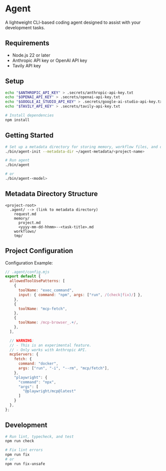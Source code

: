 # Agent

A lightweight CLI-based coding agent designed to assist with your development tasks.

## Requirements

- Node.js 22 or later
- Anthropic API key or OpenAI API key
- Tavily API key

## Setup

```sh
echo "$ANTHROPIC_API_KEY" > .secrets/anthropic-api-key.txt
echo "$OPENAI_API_KEY" > .secrets/openai-api-key.txt
echo "$GOOGLE_AI_STUDIO_API_KEY" > .secrets/google-ai-studio-api-key.txt
echo "$TAVILY_API_KEY" > .secrets/tavily-api-key.txt
```

```sh
# Install dependencies
npm install
```

## Getting Started

```sh
# Set up a metadata directory for storing memory, workflow files, and other resources.
./bin/agent-init --metadata-dir ~/agent-metadata/<project-name>
```

```sh
# Run agent
./bin/agent

# or
./bin/agent-<model>
```

## Metadata Directory Structure

```
<project-root>
  .agent/ --> (link to metadata directory)
    request.md
    memory/
      project.md
      <yyyy-mm-dd-hhmm>--<task-title>.md
    workflows/
    tmp/
```

## Project Configuration

Configuration Example:
```js
// .agent/config.mjs
export default {
  allowedToolUsePatterns: [
    {
      toolName: "exec_command",
      input: { command: "npm", args: ["run", /(check|fix)/] },
    },
    {
      toolName: "mcp-fetch",
    },
    {
      toolName: /mcp-browser_.+/,
    },
  ],

  // WARNING:
  // - This is an experimental feature.
  // - Only works with Anthropic API.
  mcpServers: {
    fetch: {
      command: "docker",
      args: ["run", "-i", "--rm", "mcp/fetch"],
    },
    "playwright": {
      "command": "npx",
      "args": [
        "@playwright/mcp@latest"
      ]
    }
  },
};
```

## Development

```sh
# Run lint, typecheck, and test
npm run check

# Fix lint errors
npm run fix
# or
npm run fix-unsafe
```
